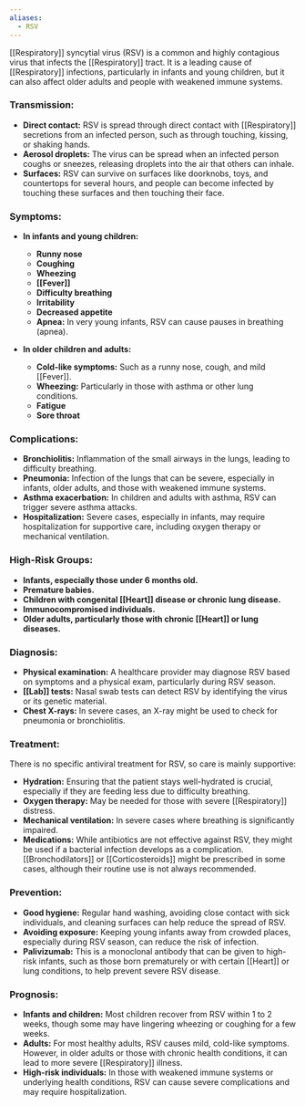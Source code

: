 ```yaml
---
aliases:
  - RSV
---
```

[[Respiratory]] syncytial virus (RSV) is a common and highly contagious virus that infects the [[Respiratory]] tract. It is a leading cause of [[Respiratory]] infections, particularly in infants and young children, but it can also affect older adults and people with weakened immune systems.

### Transmission:
- **Direct contact:** RSV is spread through direct contact with [[Respiratory]] secretions from an infected person, such as through touching, kissing, or shaking hands.
- **Aerosol droplets:** The virus can be spread when an infected person coughs or sneezes, releasing droplets into the air that others can inhale.
- **Surfaces:** RSV can survive on surfaces like doorknobs, toys, and countertops for several hours, and people can become infected by touching these surfaces and then touching their face.

### Symptoms:
- **In infants and young children:**
  - **Runny nose**
  - **Coughing**
  - **Wheezing**
  - **[[Fever]]**
  - **Difficulty breathing**
  - **Irritability**
  - **Decreased appetite**
  - **Apnea:** In very young infants, RSV can cause pauses in breathing (apnea).

- **In older children and adults:**
  - **Cold-like symptoms:** Such as a runny nose, cough, and mild [[Fever]].
  - **Wheezing:** Particularly in those with asthma or other lung conditions.
  - **Fatigue**
  - **Sore throat**

### Complications:
- **Bronchiolitis:** Inflammation of the small airways in the lungs, leading to difficulty breathing.
- **Pneumonia:** Infection of the lungs that can be severe, especially in infants, older adults, and those with weakened immune systems.
- **Asthma exacerbation:** In children and adults with asthma, RSV can trigger severe asthma attacks.
- **Hospitalization:** Severe cases, especially in infants, may require hospitalization for supportive care, including oxygen therapy or mechanical ventilation.

### High-Risk Groups:
- **Infants, especially those under 6 months old.**
- **Premature babies.**
- **Children with congenital [[Heart]] disease or chronic lung disease.**
- **Immunocompromised individuals.**
- **Older adults, particularly those with chronic [[Heart]] or lung diseases.**

### Diagnosis:
- **Physical examination:** A healthcare provider may diagnose RSV based on symptoms and a physical exam, particularly during RSV season.
- **[[Lab]] tests:** Nasal swab tests can detect RSV by identifying the virus or its genetic material.
- **Chest X-rays:** In severe cases, an X-ray might be used to check for pneumonia or bronchiolitis.

### Treatment:
There is no specific antiviral treatment for RSV, so care is mainly supportive:

- **Hydration:** Ensuring that the patient stays well-hydrated is crucial, especially if they are feeding less due to difficulty breathing.
- **Oxygen therapy:** May be needed for those with severe [[Respiratory]] distress.
- **Mechanical ventilation:** In severe cases where breathing is significantly impaired.
- **Medications:** While antibiotics are not effective against RSV, they might be used if a bacterial infection develops as a complication. [[Bronchodilators]] or [[Corticosteroids]] might be prescribed in some cases, although their routine use is not always recommended.

### Prevention:
- **Good hygiene:** Regular hand washing, avoiding close contact with sick individuals, and cleaning surfaces can help reduce the spread of RSV.
- **Avoiding exposure:** Keeping young infants away from crowded places, especially during RSV season, can reduce the risk of infection.
- **Palivizumab:** This is a monoclonal antibody that can be given to high-risk infants, such as those born prematurely or with certain [[Heart]] or lung conditions, to help prevent severe RSV disease.

### Prognosis:
- **Infants and children:** Most children recover from RSV within 1 to 2 weeks, though some may have lingering wheezing or coughing for a few weeks.
- **Adults:** For most healthy adults, RSV causes mild, cold-like symptoms. However, in older adults or those with chronic health conditions, it can lead to more severe [[Respiratory]] illness.
- **High-risk individuals:** In those with weakened immune systems or underlying health conditions, RSV can cause severe complications and may require hospitalization.